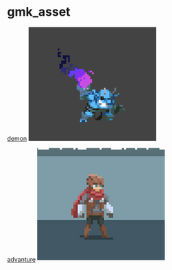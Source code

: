 # gmk_asset
[demon](https://rauszy.itch.io/bluedemon)
![demon](demon.png)  
  
  
[advanture](https://rvros.itch.io/animated-pixel-hero)
![advanture](advanture.png)  

